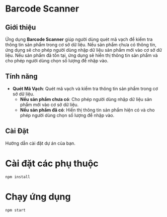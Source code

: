 # Barcode Scanner

## Giới thiệu

Ứng dụng **Barcode Scanner** giúp người dùng quét mã vạch để kiểm tra thông tin sản phẩm trong cơ sở dữ liệu. Nếu sản phẩm chưa có thông tin, ứng dụng sẽ cho phép người dùng nhập dữ liệu sản phẩm mới vào cơ sở dữ liệu. Nếu sản phẩm đã tồn tại, ứng dụng sẽ hiển thị thông tin sản phẩm và cho phép người dùng chọn số lượng để nhập vào.

## Tính năng

- **Quét Mã Vạch**: Quét mã vạch và kiểm tra thông tin sản phẩm trong cơ sở dữ liệu.
  - **Nếu sản phẩm chưa có**: Cho phép người dùng nhập dữ liệu sản phẩm mới vào cơ sở dữ liệu.
  - **Nếu sản phẩm đã có**: Hiển thị thông tin sản phẩm hiện có và cho phép người dùng chọn số lượng để nhập vào.

## Cài Đặt

Hướng dẫn cài đặt dự án của bạn.

# Cài đặt các phụ thuộc

    npm install

# Chạy ứng dụng

    npm start
